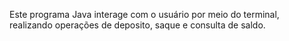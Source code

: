 Este programa Java interage com o usuário por meio do terminal, realizando operações de deposito, saque e consulta de saldo.
